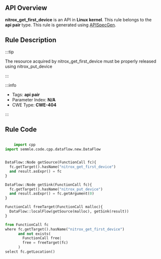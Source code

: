 ---
---


## API Overview
**nitrox_get_first_device** is an API in **Linux kernel**. This rule belongs to the **api pair** type. This rule is generated using [APISpecGen](../../tools/APISpecGen).
## Rule Description

:::tip

The resource acquired by nitrox_get_first_device must be properly released using nitrox_put_device

:::

:::info

- Tags: **api pair**
- Parameter Index: **N/A**
- CWE Type: **CWE-404**

:::

## Rule Code
```python

    import cpp
import semmle.code.cpp.dataflow.new.DataFlow


DataFlow::Node getSource(FunctionCall fc){
  fc.getTarget().hasName("nitrox_get_first_device")
  and result.asExpr() = fc
}

DataFlow::Node getSink(FunctionCall fc){
  fc.getTarget().hasName("nitrox_put_device")
  and result.asExpr() = fc.getArgument(0)
}

FunctionCall freeTarget(FunctionCall malloc){
  DataFlow::localFlow(getSource(malloc), getSink(result))
}

from FunctionCall fc
where fc.getTarget().hasName("nitrox_get_first_device")
      and not exists(
        FunctionCall free| 
        free = freeTarget(fc)
      )
select fc.getLocation()

    
```